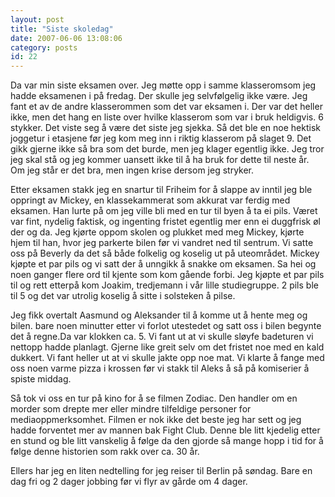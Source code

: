 ```yaml
---
layout: post
title: "Siste skoledag"
date: 2007-06-06 13:08:06
category: posts
id: 22
---
```

Da var min siste eksamen over. Jeg møtte opp i samme klasseromsom jeg hadde eksamenen i på fredag. Der skulle jeg selvfølgelig ikke være. Jeg fant et av de andre klasserommen som det var eksamen i. Der var det heller ikke, men det hang en liste over hvilke klasserom som var i bruk heldigvis. 6 stykker. Det viste seg å være det siste jeg sjekka. Så det ble en noe hektisk joggetur i etasjene før jeg kom meg inn i riktig klasserom på slaget 9. Det gikk gjerne ikke så bra som det burde, men jeg klager egentlig ikke. Jeg tror jeg skal stå og jeg kommer uansett ikke til å ha bruk for dette til neste år. Om jeg står er det bra, men ingen krise dersom jeg stryker.

Etter eksamen stakk jeg en snartur til Friheim for å slappe av inntil jeg ble oppringt av Mickey, en klassekammerat som akkurat var ferdig med eksamen. Han lurte på om jeg ville bli med en tur til byen å ta ei pils. Været var fint, nydelig faktisk, og ingenting fristet egentlig mer enn ei duggfrisk øl der og da. Jeg kjørte oppom skolen og plukket med meg Mickey, kjørte hjem til han, hvor jeg parkerte bilen før vi vandret ned til sentrum. Vi satte oss på Beverly da det så både folkelig og koselig ut på uteområdet. Mickey kjøpte et par pils og vi satt der å unngikk å snakke om eksamen. Sa hei og noen ganger flere ord til kjente som kom gående forbi. Jeg kjøpte et par pils til og rett etterpå kom Joakim, tredjemann i vår lille studiegruppe. 2 pils ble til 5 og det var utrolig koselig å sitte i solsteken å pilse. 

Jeg fikk overtalt Aasmund og Aleksander til å komme ut å hente meg og bilen. bare noen minutter etter vi forlot utestedet og satt oss i bilen begynte det å regne.Da var klokken ca. 5. Vi fant ut at vi skulle sløyfe badeturen vi nettopp hadde planlagt. Gjerne like greit selv om det fristet noe med en kald dukkert. Vi fant heller ut at vi skulle jakte opp noe mat. Vi klarte å fange med oss noen varme pizza i krossen før vi stakk til Aleks å så på komiserier å spiste middag.

Så tok vi oss en tur på kino for å se filmen Zodiac. Den handler om en morder som drepte mer eller mindre tilfeldige personer for mediaoppmerksomhet. Filmen er nok ikke det beste jeg har sett og jeg hadde forventet mer av mannen bak Fight Club. Denne ble litt kjedelig etter en stund og ble litt vanskelig å følge da den gjorde så mange hopp i tid for å følge denne historien som rakk over ca. 30 år.

Ellers har jeg en liten nedtelling for jeg reiser til Berlin på søndag. Bare en dag fri og 2 dager jobbing før vi flyr av gårde om 4 dager.